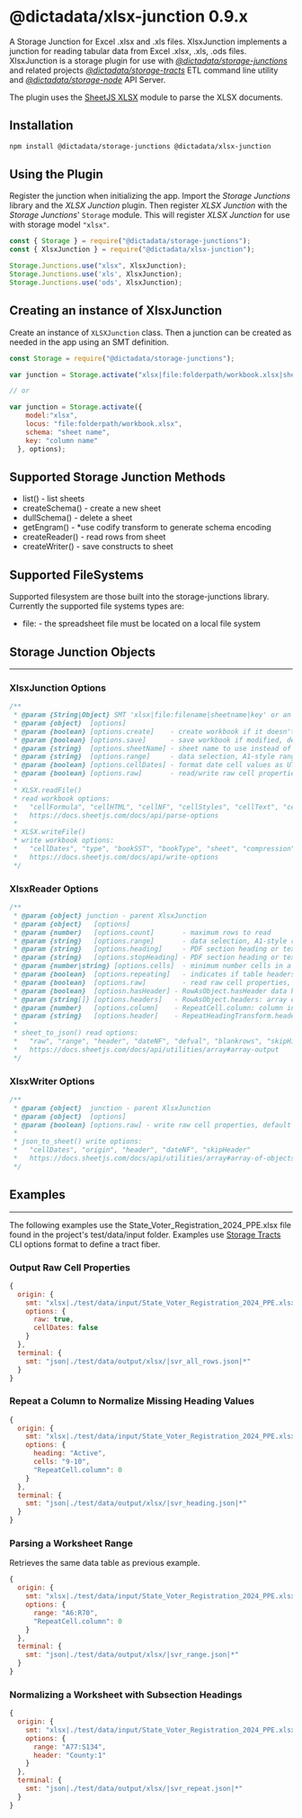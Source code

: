 # @dictadata/xlsx-junction 0.9.x

A Storage Junction for Excel .xlsx and .xls files.
XlsxJunction implements a junction for reading tabular data from Excel .xlsx, .xls, .ods files.  XlsxJunction is a storage plugin for use with [_@dictadata/storage-junctions_](https://github.com/dictadata/storage-junctions) and related projects [_@dictadata/storage-tracts_](https://github.com/dictadata/storage-tracts) ETL command line utility and [_@dictadata/storage-node_](https://github.com/dictadata/storage-node) API Server.

The plugin uses the [SheetJS XLSX](https://docs.sheetjs.com/) module to parse the XLSX documents.

## Installation

```bash
npm install @dictadata/storage-junctions @dictadata/xlsx-junction
```

## Using the Plugin

Register the junction when initializing the app. Import the _Storage Junctions_ library and the _XLSX Junction_ plugin.  Then register _XLSX Junction_ with the _Storage Junctions_' `Storage` module. This will register _XLSX Junction_ for use with storage model `"xlsx"`.

```javascript
const { Storage } = require("@dictadata/storage-junctions");
const { XlsxJunction } = require("@dictadata/xlsx-junction");

Storage.Junctions.use("xlsx", XlsxJunction);
Storage.Junctions.use('xls', XlsxJunction);
Storage.Junctions.use('ods', XlsxJunction);
```

## Creating an instance of XlsxJunction

Create an instance of `XLSXJunction` class. Then a junction can be created as needed in the app using an SMT definition.

```javascript
const Storage = require("@dictadata/storage-junctions");

var junction = Storage.activate("xlsx|file:folderpath/workbook.xlsx|sheet name|*", options);

// or

var junction = Storage.activate({
    model:"xlsx",
    locus: "file:folderpath/workbook.xlsx",
    schema: "sheet name",
    key: "column name"
  }, options);
```

## Supported Storage Junction Methods

- list() - list sheets
- createSchema() - create a new sheet
- dullSchema() - delete a sheet
- getEngram() - *use codify transform to generate schema encoding
- createReader() - read rows from sheet
- createWriter() - save constructs to sheet

## Supported FileSystems

Supported filesystem are those built into the storage-junctions library.  Currently the supported file systems types are:

- file: - the spreadsheet file must be located on a local file system

## Storage Junction Objects

---

### XlsxJunction Options

```javascript
/**
 * @param {String|Object} SMT 'xlsx|file:filename|sheetname|key' or an Engram object
 * @param {object}  [options]
 * @param {boolean} [options.create]    - create workbook if it doesn't exist, default false
 * @param {boolean} [options.save]      - save workbook if modified, default false
 * @param {string}  [options.sheetName] - sheet name to use instead of SMT.schema, default none
 * @param {string}  [options.range]     - data selection, A1-style range, e.g. "A3:M24", default all rows/columns
 * @param {boolean} [options.cellDates] - format date cell values as UTC strings, default true
 * @param {boolean} [options.raw]       - read/write raw cell properties, default false
 *
 * XLSX.readFile()
 * read workbook options:
 *   "cellFormula", "cellHTML", "cellNF", "cellStyles", "cellText", "cellDates"
 *   https://docs.sheetjs.com/docs/api/parse-options
 *
 * XLSX.writeFile()
 * write workbook options:
 *   "cellDates", "type", "bookSST", "bookType", "sheet", "compression", "Props", "themeXLSX", "ignoreEC"
 *   https://docs.sheetjs.com/docs/api/write-options
 */
```

### XlsxReader Options

```javascript
/**
 * @param {object} junction - parent XlsxJunction
 * @param {object}   [options]
 * @param {number}   [options.count]       - maximum rows to read
 * @param {string}   [options.range]       - data selection, A1-style range, e.g. "A3:M24", default all rows/columns
 * @param {string}   [options.heading]     - PDF section heading or text before data table, default: none
 * @param {string}   [options.stopHeading] - PDF section heading or text after data table, default: none
 * @param {number|string} [options.cells]  - minimum number cells in a row for output, or "min-max" e.g. "7-9"
 * @param {boolean}  [options.repeating]   - indicates if table headers are repeated on each page, default: false
 * @param {boolean}  [options.raw]         - read raw cell properties, default false
 * @param {boolean}  [optiosn.hasHeader] - RowAsObject.hasHeader data has a header row
 * @param {string[]} [options.headers]   - RowAsObject.headers: array of column names for data, default none, first table row contains names.
 * @param {number}   [options.column]    - RepeatCell.column: column index in row of cell to repeat, default 0
 * @param {string}   [options.header]    - RepeatHeadingTransform.header: field name to use for repeated heading, use suffix of :n to specify insert index (column)
 *
 * sheet_to_json() read options:
 *   "raw", "range", "header", "dateNF", "defval", "blankrows", "skipHidden", "UTC"
 *   https://docs.sheetjs.com/docs/api/utilities/array#array-output
 */
```

### XlsxWriter Options

```javascript
/**
 * @param {object}  junction - parent XlsxJunction
 * @param {object}  [options]
 * @param {boolean} [options.raw] - write raw cell properties, default false
 *
 * json_to_sheet() write options:
 *   "cellDates", "origin", "header", "dateNF", "skipHeader"
 *   https://docs.sheetjs.com/docs/api/utilities/array#array-of-objects-input
 */
```

## Examples

---

The following examples use the State_Voter_Registration_2024_PPE.xlsx file found in the project's test/data/input folder.
Examples use [Storage Tracts](https://github.com/dictadata/storage-tracts) CLI options format to define a tract fiber.

### Output Raw Cell Properties

```javascript
{
  origin: {
    smt: "xlsx|./test/data/input/State_Voter_Registration_2024_PPE.xlsx|in|*",
    options: {
      raw: true,
      cellDates: false
    }
  },
  terminal: {
    smt: "json|./test/data/output/xlsx/|svr_all_rows.json|*"
  }
}
```

### Repeat a Column to Normalize Missing Heading Values

```javascript
{
  origin: {
    smt: "xlsx|./test/data/input/State_Voter_Registration_2024_PPE.xlsx|in|*",
    options: {
      heading: "Active",
      cells: "9-10",
      "RepeatCell.column": 0
    }
  },
  terminal: {
    smt: "json|./test/data/output/xlsx/|svr_heading.json|*"
  }
}
```

### Parsing a Worksheet Range

Retrieves the same data table as previous example.

```javascript
{
  origin: {
    smt: "xlsx|./test/data/input/State_Voter_Registration_2024_PPE.xlsx|in|*",
    options: {
      range: "A6:R70",
      "RepeatCell.column": 0
    }
  },
  terminal: {
    smt: "json|./test/data/output/xlsx/|svr_range.json|*"
  }
}
```

### Normalizing a Worksheet with Subsection Headings

```javascript
{
  origin: {
    smt: "xlsx|./test/data/input/State_Voter_Registration_2024_PPE.xlsx|in|*",
    options: {
      range: "A77:S134",
      header: "County:1"
    }
  },
  terminal: {
    smt: "json|./test/data/output/xlsx/|svr_repeat.json|*"
  }
}
```
